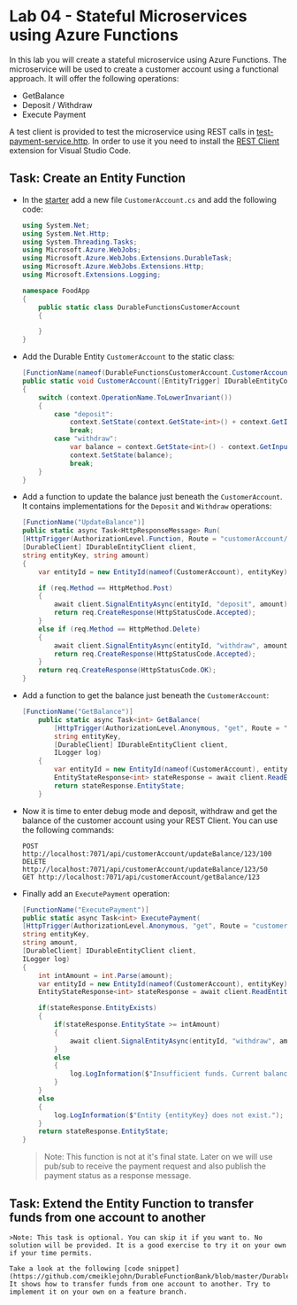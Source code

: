 # Lab 04 - Stateful Microservices using Azure Functions

In this lab you will create a stateful microservice using Azure Functions. The microservice will be used to create a customer account using a functional approach. It will offer the following operations:

- GetBalance
- Deposit / Withdraw
- Execute Payment

A test client is provided to test the microservice using REST calls in [test-payment-service.http](./starter/payment-service/test-payment-service.http). In order to use it you need to install the [REST Client](https://marketplace.visualstudio.com/items?itemName=humao.rest-client) extension for Visual Studio Code.

## Task: Create an Entity Function

- In the [starter](./starter/bank-account/) add a new file `CustomerAccount.cs` and add the following code:

    ```csharp
    using System.Net;
    using System.Net.Http;
    using System.Threading.Tasks;
    using Microsoft.Azure.WebJobs;
    using Microsoft.Azure.WebJobs.Extensions.DurableTask;
    using Microsoft.Azure.WebJobs.Extensions.Http;
    using Microsoft.Extensions.Logging;

    namespace FoodApp
    {
        public static class DurableFunctionsCustomerAccount
        {

        }
    }
    ```

- Add the Durable Entity `CustomerAccount` to the static class:

    ```c#
    [FunctionName(nameof(DurableFunctionsCustomerAccount.CustomerAccount))]
    public static void CustomerAccount([EntityTrigger] IDurableEntityContext context)
    {
        switch (context.OperationName.ToLowerInvariant())
        {
            case "deposit":
                context.SetState(context.GetState<int>() + context.GetInput<int>());
                break;
            case "withdraw":
                var balance = context.GetState<int>() - context.GetInput<int>();
                context.SetState(balance);
                break;
        }
    }
    ```

- Add a function to update the balance just beneath the `CustomerAccount`. It contains implementations for the `Deposit` and `Withdraw` operations:

    ```c#
    [FunctionName("UpdateBalance")]
    public static async Task<HttpResponseMessage> Run(
    [HttpTrigger(AuthorizationLevel.Function, Route = "customerAccount/updateBalance/{entityKey}/{amount}")] HttpRequestMessage req,
    [DurableClient] IDurableEntityClient client,
    string entityKey, string amount)
    {
        var entityId = new EntityId(nameof(CustomerAccount), entityKey);

        if (req.Method == HttpMethod.Post)
        {
            await client.SignalEntityAsync(entityId, "deposit", amount);
            return req.CreateResponse(HttpStatusCode.Accepted);
        }
        else if (req.Method == HttpMethod.Delete)
        {
            await client.SignalEntityAsync(entityId, "withdraw", amount);
            return req.CreateResponse(HttpStatusCode.Accepted);
        }
        return req.CreateResponse(HttpStatusCode.OK);
    }
    ```

- Add a function to get the balance just beneath the `CustomerAccount`:

    ```c#
    [FunctionName("GetBalance")]
        public static async Task<int> GetBalance(
            [HttpTrigger(AuthorizationLevel.Anonymous, "get", Route = "customerAccount/getBalance/{entityKey}")] HttpRequestMessage req,
            string entityKey,
            [DurableClient] IDurableEntityClient client,
            ILogger log)
        {
            var entityId = new EntityId(nameof(CustomerAccount), entityKey);
            EntityStateResponse<int> stateResponse = await client.ReadEntityStateAsync<int>(entityId);
            return stateResponse.EntityState;
        }
    ```    

- Now it is time to enter debug mode and deposit, withdraw and get the balance of the customer account using your REST Client. You can use the following commands:

    ```http
    POST http://localhost:7071/api/customerAccount/updateBalance/123/100
    DELETE http://localhost:7071/api/customerAccount/updateBalance/123/50
    GET http://localhost:7071/api/customerAccount/getBalance/123
    ```

- Finally add an `ExecutePayment` operation:

    ```c#
    [FunctionName("ExecutePayment")]
    public static async Task<int> ExecutePayment(
    [HttpTrigger(AuthorizationLevel.Anonymous, "get", Route = "customerAccount/executePayment/{entityKey}/{amount}")] HttpRequestMessage req,
    string entityKey,
    string amount,
    [DurableClient] IDurableEntityClient client,
    ILogger log)
    {
        int intAmount = int.Parse(amount);
        var entityId = new EntityId(nameof(CustomerAccount), entityKey);
        EntityStateResponse<int> stateResponse = await client.ReadEntityStateAsync<int>(entityId);

        if(stateResponse.EntityExists)
        {
            if(stateResponse.EntityState >= intAmount)
            {
                await client.SignalEntityAsync(entityId, "withdraw", amount);
            }
            else
            {
                log.LogInformation($"Insufficient funds. Current balance: {stateResponse.EntityState}");
            }
        }
        else
        {
            log.LogInformation($"Entity {entityKey} does not exist.");
        }
        return stateResponse.EntityState;
    }
    ```

    >Note: This function is not at it's final state. Later on we will use pub/sub to receive the payment request and also publish the payment status as a response message.

## Task: Extend the Entity Function to transfer funds from one account to another

    >Note: This task is optional. You can skip it if you want to. No solution will be provided. It is a good exercise to try it on your own if your time permits.

    Take a look at the following [code snippet](https://github.com/cmeiklejohn/DurableFunctionBank/blob/master/DurableFunctionBank/Bank.cs). It shows how to transfer funds from one account to another. Try to implement it on your own on a feature branch.

